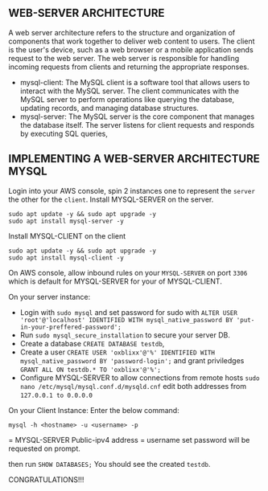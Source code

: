 ## WEB-SERVER ARCHITECTURE
A web server architecture refers to the structure and organization of components that work together to deliver web content to users.  The client is the user's device, such as a web browser or a mobile application sends request to the web server. The web server is responsible for handling incoming requests from clients and returning the appropriate responses.

- mysql-client: The MySQL client is a software tool that allows users to interact with the MySQL server. The client communicates with the MySQL server to perform operations like querying the database, updating records, and managing database structures.
- mysql-server: The MySQL server is the core component that manages the database itself. The server listens for client requests and responds by executing SQL queries, 

## IMPLEMENTING A WEB-SERVER ARCHITECTURE MYSQL

Login into your AWS console, spin 2 instances one to represent the `server` the other for the `client`.
Install MYSQL-SERVER on the server.
```
sudo apt update -y && sudo apt upgrade -y
sudo apt install mysql-server -y
```
 Install MYSQL-CLIENT on the client
```
sudo apt update -y && sudo apt upgrade -y
sudo apt install mysql-client -y
```

On AWS console, allow inbound rules on your `MYSQL-SERVER` on port `3306` which is default for MYSQL-SERVER for your <public-ipadddress> of MYSQL-CLIENT.

On your server instance:

- Login with `sudo mysql` and set password for sudo with `ALTER USER 'root'@'localhost' IDENTIFIED WITH mysql_native_password BY 'put-in-your-preffered-password';`
- Run `sudo mysql_secure_installation` to secure your server DB.
- Create a database `CREATE DATABASE testdb`,
- Create a user `CREATE USER 'oxblixx'@'%' IDENTIFIED WITH mysql_native_password BY 'password-login';` and grant priviledges `GRANT ALL ON testdb.* TO 'oxblixx'@'%';`
- Configure MYSQL-SERVER to allow connections from remote hosts `sudo nano /etc/mysql/mysql.conf.d/mysqld.cnf` edit both addresses from `127.0.0.1 to 0.0.0.0`

On your Client Instance:
Enter the below command:
```
mysql -h <hostname> -u <username> -p
```

<hostname> = MYSQL-SERVER Public-ipv4 address
<username> = username set
password will be requested on prompt.

then run `SHOW DATABASES;` You should see the created `testdb`. 

CONGRATULATIONS!!!
